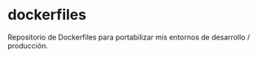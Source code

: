 # dockerfiles

Repositorio de Dockerfiles para portabilizar mis entornos de desarrollo / producción.